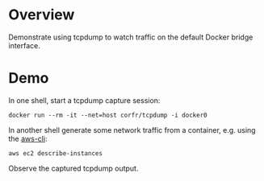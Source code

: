 # Overview #

Demonstrate using tcpdump to watch traffic on the default Docker bridge interface.
    
# Demo #

In one shell, start a tcpdump capture session:

```
docker run --rm -it --net=host corfr/tcpdump -i docker0
```

In another shell generate some network traffic from a container, e.g. using the [aws-cli](../aws-cli/README.md):

```
aws ec2 describe-instances
```

Observe the captured tcpdump output.
